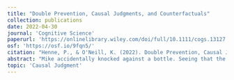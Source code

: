 ```yaml
---
title: "Double Prevention, Causal Judgments, and Counterfactuals"
collection: publications
date: 2022-04-30
journal: 'Cognitive Science'
paperurl: 'https://onlinelibrary.wiley.com/doi/full/10.1111/cogs.13127'
osf: 'https://osf.io/9fqn5/'
citation: "Henne, P., & O'Neill, K. (2022). Double Prevention, Causal Judgments, and Counterfactuals. Cognitive Science, 46(5), e13127."
abstract: "Mike accidentally knocked against a bottle. Seeing that the bottle was about to fall, Jack was just about to catch it when Peter accidentally knocked against him, making Jack unable to catch it. Jack did not grab the bottle, and it fell to the ground and spilled. In double-prevention cases like these, philosophers and nonphilosophers alike tend to judge that Mike knocking into the bottle caused the beer to spill and that Peter knocking into Jack did not cause the beer to spill. This difference in causal judgment is a difficult puzzle for counterfactual theories of causal judgment; if each event had not happened, the outcome would not have, yet there is a difference in people's causal judgments. In four experiments and three supplemental experiments, we confirm this difference in causal judgments. We also show that differences in people's counterfactual thinking can explain this difference in their causal judgments and that recent counterfactual models of causal judgment can account for these patterns. We discuss these results in relation to work on counterfactual thinking and causal modeling."
topic: 'Causal Judgment'
---
```


